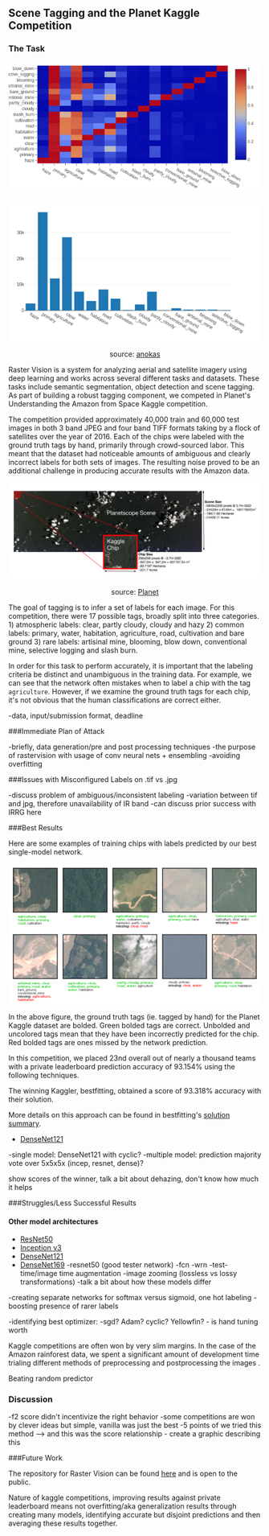 ## Scene Tagging and the Planet Kaggle Competition

### The Task

![](imgs/tags_correlation.png)

![](imgs/tags_hist.png)
<p align="center">source: <a href="https://www.kaggle.com/anokas/data-exploration-analysis">anokas</a></p>

Raster Vision is a system for analyzing aerial and satellite imagery using deep learning and works across several different tasks and datasets. These tasks include semantic segmentation, object detection and scene tagging. As part of building a robust tagging component, we competed in Planet's Understanding the Amazon from Space Kaggle competition.

The competition provided approximately 40,000 train and 60,000 test images in both 3 band JPEG and four band TIFF formats taking by a flock of satellites over the year of 2016. Each of the chips were labeled with the ground truth tags by hand, primarily through crowd-sourced labor. This meant that the dataset had noticeable amounts of ambiguous and clearly incorrect labels for both sets of images. The resulting noise proved to be an additional challenge in producing accurate results with the Amazon data.

![](imgs/chipdesc.jpg)
<p align="center">source: <a href="https://www.kaggle.com/c/planet-understanding-the-amazon-from-space/data">Planet</a></p>

The goal of tagging is to infer a set of labels for each image. For this competition, there were 17 possible tags, broadly split into three categories. 1) atmospheric labels: clear, partly cloudy, cloudy and hazy 2) common labels: primary, water, habitation, agriculture, road, cultivation and bare ground 3) rare labels: artisinal mine, blooming, blow down, conventional mine, selective logging and slash burn.

In order for this task to perform accurately, it is important that the labeling criteria be distinct and unambiguous in the training data. For example, we can see that the network often mistakes when to label a chip with the tag `agriculture`. However, if we examine the ground truth tags for each chip, it's not obvious that the human classifications are correct either.

-data, input/submission format, deadline

###Immediate Plan of Attack

-briefly, data generation/pre and post processing techniques
-the purpose of rastervision with usage of conv neural nets + ensembling
-avoiding overfitting

###Issues with Misconfigured Labels on .tif vs .jpg

-discuss problem of ambiguous/inconsistent labeling
-variation between tif and jpg, therefore unavailability of IR band
	-can discuss prior success with IRRG here

###Best Results

Here are some examples of training chips with labels predicted by our best single-model network.

![Example tagging](imgs/debug_plots_labeled.png)

In the above figure, the ground truth tags (ie. tagged by hand) for the Planet Kaggle dataset are bolded. Green bolded tags are correct. Unbolded and uncolored tags mean that they have been incorrectly predicted for the chip. Red bolded tags are ones missed by the network prediction.

In this competition, we placed 23nd overall out of nearly a thousand teams with a private leaderboard prediction accuracy of 93.154% using the following techniques.

The winning Kaggler, bestfitting, obtained a score of 93.318% accuracy with their solution.

More details on this approach can be found in bestfitting's [solution summary](https://www.kaggle.com/c/planet-understanding-the-amazon-from-space/discussion/36809).

* [DenseNet121](https://arxiv.org/abs/1608.06993)

-single model: DenseNet121 with cyclic?
-multiple model: prediction majority vote over 5x5x5x (incep, resnet, dense)?

show scores of the winner, talk a bit about dehazing, don't know how much it helps

###Struggles/Less Successful Results

#### Other model architectures
* [ResNet50](https://arxiv.org/abs/1512.03385)
* [Inception v3](https://arxiv.org/abs/1512.00567)
* [DenseNet121](https://arxiv.org/abs/1608.06993)
* [DenseNet169](https://arxiv.org/abs/1608.06993)
-resnet50 (good tester network)
-fcn
-wrn
-test-time/image time augmentation
-image zooming (lossless vs lossy transformations)
-talk a bit about how these models differ

-creating separate networks for softmax versus sigmoid, one hot labeling
-boosting presence of rarer labels

-identifying best optimizer:
	-sgd? Adam? cyclic? Yellowfin?
	- is hand tuning worth

Kaggle competitions are often won by very slim margins. In the case of the Amazon rainforest data, we spent a significant amount of development time trialing different methods of preprocessing and postprocessing the images .

Beating random predictor

### Discussion

-f2 score didn't incentivize the right behavior
-some competitions are won by clever ideas but simple, vanilla was just the best
-5 points of we tried this method --> and this was the score relationship
		- create a graphic describing this

###Future Work

The repository for Raster Vision can be found [here](https://github.com/azavea/raster-vision/) and is open to the public.

Nature of kaggle competitions, improving results against private leaderboard means not overfitting/aka generalization results through creating many models, identifying accurate but disjoint predictions and then averaging these results together.
